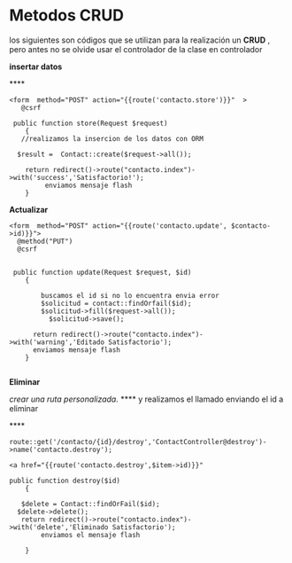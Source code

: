 # Metodos CRUD

los siguientes son códigos que se utilizan para la realización un **CRUD** , pero antes no se olvide usar el controlador de la clase en  controlador 

**insertar datos**

\*\*\*\*

```text
<form  method="POST" action="{{route('contacto.store')}}"  >
   @csrf  
```

```text
 public function store(Request $request)
    {
   //realizamos la insercion de los datos con ORM 
             
  $result =  Contact::create($request->all());
         
    return redirect()->route("contacto.index")->with('success','Satisfactorio!');
         enviamos mensaje flash 
    }
```

**Actualizar**

   

```text
<form  method="POST" action="{{route('contacto.update', $contacto->id)}}">
  @method("PUT")
  @csrf  
    
```



```text
 public function update(Request $request, $id)
    {

        buscamos el id si no lo encuentra envia error
        $solicitud = contact::findOrfail($id);
        $solicitud->fill($request->all());
          $solicitud->save();
      
      return redirect()->route("contacto.index")->with('warning','Editado Satisfactorio');
      enviamos mensaje flash 
    }
    
```

**Eliminar** 

 _crear una ruta personalizada._  **** y realizamos el llamado enviando el id a eliminar 

\*\*\*\*

```text
route::get('/contacto/{id}/destroy','ContactController@destroy')->name('contacto.destroy');
```

```text
<a href="{{route('contacto.destroy',$item->id)}}"
```



```text
public function destroy($id)
    {
        
   $delete = Contact::findOrFail($id);
  $delete->delete();
   return redirect()->route("contacto.index")->with('delete','Eliminado Satisfactorio');
        enviamos el mensaje flash

    }
```



